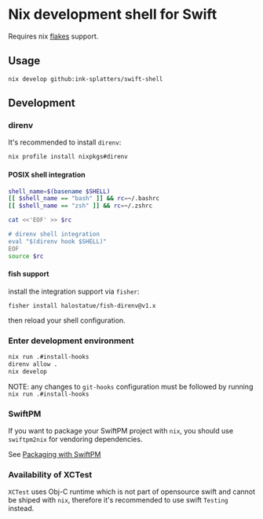 # Nix development shell for Swift

Requires nix [flakes](https://nixos.wiki/wiki/Flakes) support.

## Usage

```shell
nix develop github:ink-splatters/swift-shell
```

## Development

### direnv

It's recommended to install `direnv`:

```sh
nix profile install nixpkgs#direnv
```

#### POSIX shell integration

```sh
shell_name=$(basename $SHELL)
[[ $shell_name == "bash" ]] && rc=~/.bashrc
[[ $shell_name == "zsh" ]] && rc=~/.zshrc

cat <<'EOF' >> $rc

# direnv shell integration
eval "$(direnv hook $SHELL)"
EOF
source $rc
```

#### fish support

install the integration support via `fisher`:

```fish
fisher install halostatue/fish-direnv@v1.x
```

then reload your shell configuration.

### Enter development environment

```sh
nix run .#install-hooks
direnv allow .
nix develop
```

NOTE: any changes to `git-hooks` configuration must be followed by running `nix run .#install-hooks`

### SwiftPM

If you want to package your SwiftPM project with `nix`, you should use `swiftpm2nix` 
for vendoring dependencies.

See [Packaging with SwiftPM](https://nixos.org/manual/nixpkgs/stable/#ssec-swift-packaging-with-swiftpm)

### Availability of XCTest

`XCTest` uses Obj-C runtime which is not part of opensource swift and cannot be shiped with `nix`, therefore
it's recommended to use swift `Testing` instead.
